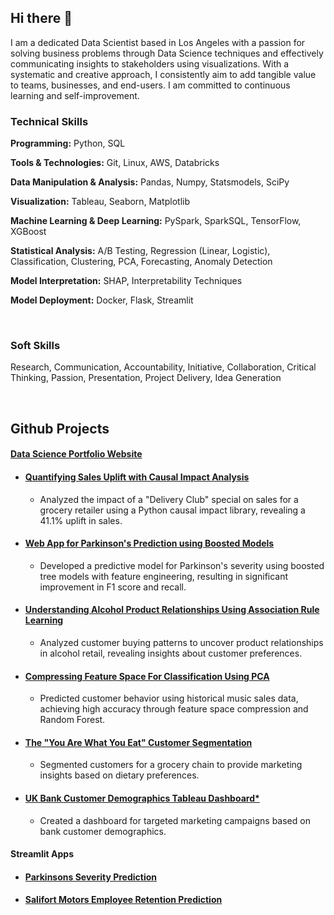 ## Hi there 👋

I am a dedicated Data Scientist based in Los Angeles with a passion for solving business problems through Data Science techniques and effectively communicating insights to stakeholders using visualizations. With a systematic and creative approach, I consistently aim to add tangible value to teams, businesses, and end-users. I am committed to continuous learning and self-improvement.

### Technical Skills

**Programming:** Python, SQL

**Tools & Technologies:** Git, Linux, AWS, Databricks

**Data Manipulation & Analysis:** Pandas, Numpy, Statsmodels, SciPy

**Visualization:** Tableau, Seaborn, Matplotlib

**Machine Learning & Deep Learning:** PySpark, SparkSQL, TensorFlow, XGBoost

**Statistical Analysis:** A/B Testing, Regression (Linear, Logistic), Classification, Clustering, PCA, Forecasting, Anomaly Detection

**Model Interpretation:** SHAP, Interpretability Techniques

**Model Deployment:** Docker, Flask, Streamlit

<br>

### Soft Skills
Research, Communication, Accountability, Initiative, Collaboration, Critical Thinking, Passion, Presentation, Project Delivery, Idea Generation

<br>

## Github Projects

#### [Data Science Portfolio Website](https://dagartga.github.io/)

- #### [Quantifying Sales Uplift with Causal Impact Analysis](https://dagartga.github.io/2024/03/10/causal-impact.html)
    - Analyzed the impact of a "Delivery Club" special on sales for a grocery retailer using a Python causal impact library, revealing a 41.1% uplift in sales.
- #### [Web App for Parkinson's Prediction using Boosted Models](https://dagartga.github.io/2024/03/21/parkinsons-classification.html)
    - Developed a predictive model for Parkinson's severity using boosted tree models with feature engineering, resulting in significant improvement in F1 score and recall.
- #### [Understanding Alcohol Product Relationships Using Association Rule Learning](https://dagartga.github.io/2024/03/08/association-rule-learning.html)
    - Analyzed customer buying patterns to uncover product relationships in alcohol retail, revealing insights about customer preferences.
- #### [Compressing Feature Space For Classification Using PCA](https://dagartga.github.io/2024/03/07/pca.html)
    - Predicted customer behavior using historical music sales data, achieving high accuracy through feature space compression and Random Forest.
- #### [The "You Are What You Eat" Customer Segmentation](https://dagartga.github.io/2024/03/05/customer-segmentation.html)
    - Segmented customers for a grocery chain to provide marketing insights based on dietary preferences.
- #### [UK Bank Customer Demographics Tableau Dashboard*](https://dagartga.github.io/2024/03/06/uk-bank-customer-analysis-with-tableau.html)
    - Created a dashboard for targeted marketing campaigns based on bank customer demographics.
 
#### Streamlit Apps

- #### [Parkinsons Severity Prediction](https://boosted-models-for-parkinsons-prediction.streamlit.app/)
  
- #### [Salifort Motors Employee Retention Prediction](https://salifort-motors-employee-retention.streamlit.app/)


<!--
**dagartga/dagartga** is a ✨ _special_ ✨ repository because its `README.md` (this file) appears on your GitHub profile.

Here are some ideas to get you started:

- 🔭 I’m currently working on ...
- 🌱 I’m currently learning ...
- 👯 I’m looking to collaborate on ...
- 🤔 I’m looking for help with ...
- 💬 Ask me about ...
- 📫 How to reach me: ...
- 😄 Pronouns: ...
- ⚡ Fun fact: ...
-->
